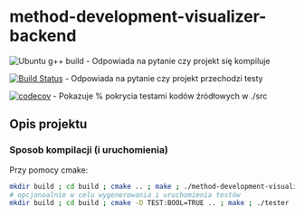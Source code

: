 # method-development-visualizer-backend

![Ubuntu g++ build](https://github.com/ianczyko/method-development-visualizer-backend/workflows/Ubuntu%20g++%20build/badge.svg) - Odpowiada na pytanie czy projekt się kompiluje

[![Build Status](https://travis-ci.org/ianczyko/method-development-visualizer-backend.svg?branch=main)](https://travis-ci.org/ianczyko/method-development-visualizer-backend) - Odpowiada na pytanie czy projekt przechodzi testy

[![codecov](https://codecov.io/gh/ianczyko/method-development-visualizer-backend/branch/main/graph/badge.svg?token=47IFD5DQNB)](https://codecov.io/gh/ianczyko/method-development-visualizer-backend) - Pokazuje % pokrycia testami kodów źródłowych w ./src

## Opis projektu

### Sposob kompilacji (i uruchomienia)

Przy pomocy cmake:

```bash
mkdir build ; cd build ; cmake .. ; make ; ./method-development-visualizer-backend
# opcjonoalnie w celu wygenerowania i uruchomienia testów
mkdir build ; cd build ; cmake -D TEST:BOOL=TRUE .. ; make ; ./tester